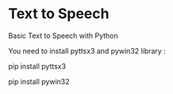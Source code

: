 # Text to Speech
Basic Text to Speech with Python

You need to install pyttsx3 and pywin32 library :

pip install pyttsx3

pip install pywin32

